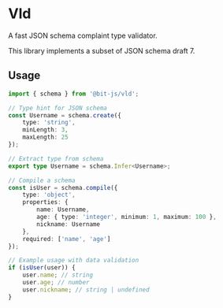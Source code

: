 # Vld
A fast JSON schema complaint type validator.

This library implements a subset of JSON schema draft 7.

## Usage
```ts
import { schema } from '@bit-js/vld';

// Type hint for JSON schema
const Username = schema.create({
    type: 'string',
    minLength: 3,
    maxLength: 25
});

// Extract type from schema
export type Username = schema.Infer<Username>;

// Compile a schema
const isUser = schema.compile({
    type: 'object',
    properties: {
        name: Username,
        age: { type: 'integer', minimum: 1, maximum: 100 },
        nickname: Username
    },
    required: ['name', 'age']
});

// Example usage with data validation
if (isUser(user)) {
    user.name; // string
    user.age; // number
    user.nickname; // string | undefined
}
```
